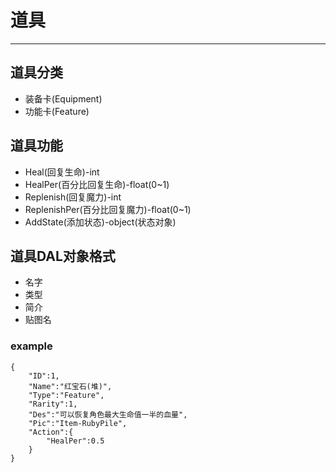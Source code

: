 # 道具 #
----------

## 道具分类 ##

- 装备卡(Equipment)
- 功能卡(Feature)

## 道具功能 ##

- Heal(回复生命)-int
- HealPer(百分比回复生命)-float(0~1)
- Replenish(回复魔力)-int
- ReplenishPer(百分比回复魔力)-float(0~1)
- AddState(添加状态)-object(状态对象)

## 道具DAL对象格式 ##
- 名字
- 类型
- 简介
- 贴图名

### example ###
    {
		"ID":1,
		"Name":"红宝石(堆)",
		"Type":"Feature",
		"Rarity":1,
		"Des":"可以恢复角色最大生命值一半的血量",
		"Pic":"Item-RubyPile",
		"Action":{
			"HealPer":0.5
		}
	}
